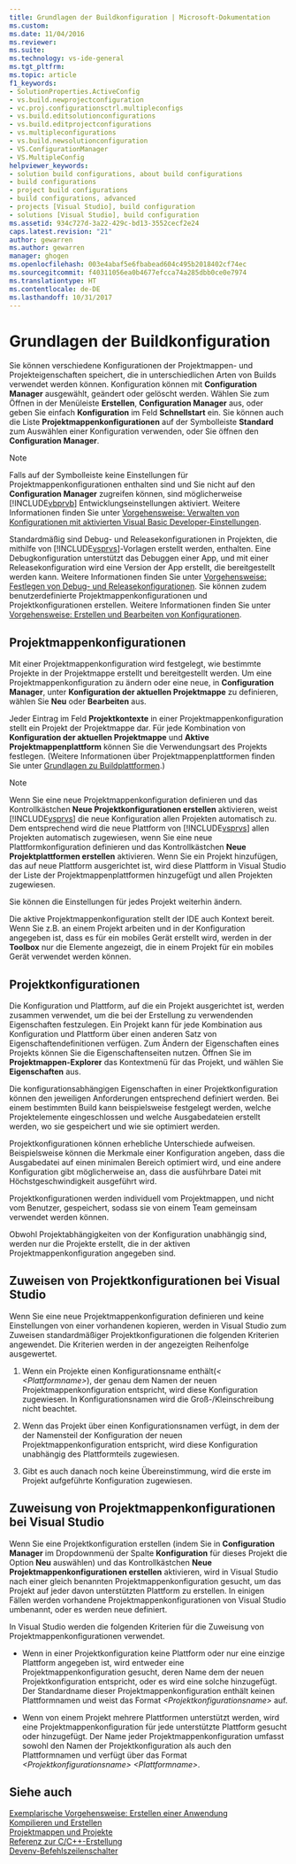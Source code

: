 ```yaml
---
title: Grundlagen der Buildkonfiguration | Microsoft-Dokumentation
ms.custom: 
ms.date: 11/04/2016
ms.reviewer: 
ms.suite: 
ms.technology: vs-ide-general
ms.tgt_pltfrm: 
ms.topic: article
f1_keywords:
- SolutionProperties.ActiveConfig
- vs.build.newprojectconfiguration
- vc.proj.configurationsctrl.multipleconfigs
- vs.build.editsolutionconfigurations
- vs.build.editprojectconfigurations
- vs.multipleconfigurations
- vs.build.newsolutionconfiguration
- VS.ConfigurationManager
- VS.MultipleConfig
helpviewer_keywords:
- solution build configurations, about build configurations
- build configurations
- project build configurations
- build configurations, advanced
- projects [Visual Studio], build configuration
- solutions [Visual Studio], build configuration
ms.assetid: 934c727d-3a22-429c-bd13-3552cecf2e24
caps.latest.revision: "21"
author: gewarren
ms.author: gewarren
manager: ghogen
ms.openlocfilehash: 003e4abaf5e6fbabead604c495b2018402cf74ec
ms.sourcegitcommit: f40311056ea0b4677efcca74a285dbb0ce0e7974
ms.translationtype: HT
ms.contentlocale: de-DE
ms.lasthandoff: 10/31/2017
---
```

# <a name="understanding-build-configurations"></a>Grundlagen der Buildkonfiguration
Sie können verschiedene Konfigurationen der Projektmappen- und Projekteigenschaften speichert, die in unterschiedlichen Arten von Builds verwendet werden können. Konfiguration können mit **Configuration Manager** ausgewählt, geändert oder gelöscht werden. Wählen Sie zum Öffnen in der Menüleiste **Erstellen**, **Configuration Manager** aus, oder geben Sie einfach **Konfiguration** im Feld **Schnellstart** ein. Sie können auch die Liste **Projektmappenkonfigurationen** auf der Symbolleiste **Standard** zum Auswählen einer Konfiguration verwenden, oder Sie öffnen den **Configuration Manager**.  
  
> [!NOTE]
>  Falls auf der Symbolleiste keine Einstellungen für Projektmappenkonfigurationen enthalten sind und Sie nicht auf den **Configuration Manager** zugreifen können, sind möglicherweise [!INCLUDE[vbprvb](../code-quality/includes/vbprvb_md.md)] Entwicklungseinstellungen aktiviert. Weitere Informationen finden Sie unter [Vorgehensweise: Verwalten von Konfigurationen mit aktivierten Visual Basic Developer-Einstellungen](../ide/how-to-manage-build-configurations-with-visual-basic-developer-settings-applied.md).  
  
 Standardmäßig sind Debug- und Releasekonfigurationen in Projekten, die mithilfe von [!INCLUDE[vsprvs](../code-quality/includes/vsprvs_md.md)]-Vorlagen erstellt werden, enthalten. Eine Debugkonfiguration unterstützt das Debuggen einer App, und mit einer Releasekonfiguration wird eine Version der App erstellt, die bereitgestellt werden kann. Weitere Informationen finden Sie unter [Vorgehensweise: Festlegen von Debug- und Releasekonfigurationen](../debugger/how-to-set-debug-and-release-configurations.md). Sie können zudem benutzerdefinierte Projektmappenkonfigurationen und Projektkonfigurationen erstellen. Weitere Informationen finden Sie unter [Vorgehensweise: Erstellen und Bearbeiten von Konfigurationen](../ide/how-to-create-and-edit-configurations.md).  
  
## <a name="solution-configurations"></a>Projektmappenkonfigurationen  
 Mit einer Projektmappenkonfiguration wird festgelegt, wie bestimmte Projekte in der Projektmappe erstellt und bereitgestellt werden. Um eine Projektmappenkonfiguration zu ändern oder eine neue, in **Configuration Manager**, unter **Konfiguration der aktuellen Projektmappe** zu definieren, wählen Sie **Neu** oder **Bearbeiten** aus.  
  
 Jeder Eintrag im Feld **Projektkontexte** in einer Projektmappenkonfiguration stellt ein Projekt der Projektmappe dar. Für jede Kombination von **Konfiguration der aktuellen Projektmappe** und **Aktive Projektmappenplattform** können Sie die Verwendungsart des Projekts festlegen. (Weitere Informationen über Projektmappenplattformen finden Sie unter [Grundlagen zu Buildplattformen](../ide/understanding-build-platforms.md).)  
  
> [!NOTE]
>  Wenn Sie eine neue Projektmappenkonfiguration definieren und das Kontrollkästchen **Neue Projektkonfigurationen erstellen** aktivieren, weist [!INCLUDE[vsprvs](../code-quality/includes/vsprvs_md.md)] die neue Konfiguration allen Projekten automatisch zu. Dem entsprechend wird die neue Plattform von [!INCLUDE[vsprvs](../code-quality/includes/vsprvs_md.md)] allen Projekten automatisch zugewiesen, wenn Sie eine neue Plattformkonfiguration definieren und das Kontrollkästchen **Neue Projektplattformen erstellen** aktivieren. Wenn Sie ein Projekt hinzufügen, das auf neue Plattform ausgerichtet ist, wird diese Plattform in Visual Studio der Liste der Projektmappenplattformen hinzugefügt und allen Projekten zugewiesen.  
>   
>  Sie können die Einstellungen für jedes Projekt weiterhin ändern.  
  
 Die aktive Projektmappenkonfiguration stellt der IDE auch Kontext bereit. Wenn Sie z.B. an einem Projekt arbeiten und in der Konfiguration angegeben ist, dass es für ein mobiles Gerät erstellt wird, werden in der **Toolbox** nur die Elemente angezeigt, die in einem Projekt für ein mobiles Gerät verwendet werden können.  
  
## <a name="project-configurations"></a>Projektkonfigurationen  
 Die Konfiguration und Plattform, auf die ein Projekt ausgerichtet ist, werden zusammen verwendet, um die bei der Erstellung zu verwendenden Eigenschaften festzulegen. Ein Projekt kann für jede Kombination aus Konfiguration und Plattform über einen anderen Satz von Eigenschaftendefinitionen verfügen. Zum Ändern der Eigenschaften eines Projekts können Sie die Eigenschaftenseiten nutzen. Öffnen Sie im **Projektmappen-Explorer** das Kontextmenü für das Projekt, und wählen Sie **Eigenschaften** aus.  
  
 Die konfigurationsabhängigen Eigenschaften in einer Projektkonfiguration können den jeweiligen Anforderungen entsprechend definiert werden. Bei einem bestimmten Build kann beispielsweise festgelegt werden, welche Projektelemente eingeschlossen und welche Ausgabedateien erstellt werden, wo sie gespeichert und wie sie optimiert werden.  
  
 Projektkonfigurationen können erhebliche Unterschiede aufweisen. Beispielsweise können die Merkmale einer Konfiguration angeben, dass die Ausgabedatei auf einen minimalen Bereich optimiert wird, und eine andere Konfiguration gibt möglicherweise an, dass die ausführbare Datei mit Höchstgeschwindigkeit ausgeführt wird.  
  
 Projektkonfigurationen werden individuell vom Projektmappen, und nicht vom Benutzer, gespeichert, sodass sie von einem Team gemeinsam verwendet werden können.  
  
 Obwohl Projektabhängigkeiten von der Konfiguration unabhängig sind, werden nur die Projekte erstellt, die in der aktiven Projektmappenkonfiguration angegeben sind.  
  
## <a name="how-visual-studio-assigns-project-configurations"></a>Zuweisen von Projektkonfigurationen bei Visual Studio  
 Wenn Sie eine neue Projektmappenkonfiguration definieren und keine Einstellungen von einer vorhandenen kopieren, werden in Visual Studio zum Zuweisen standardmäßiger Projektkonfigurationen die folgenden Kriterien angewendet. Die Kriterien werden in der angezeigten Reihenfolge ausgewertet.  
  
1.  Wenn ein Projekte einen Konfigurationsname enthält(*\<<Konfigurationsname> \<Plattformname>*), der genau dem Namen der neuen Projektmappenkonfiguration entspricht, wird diese Konfiguration zugewiesen. In Konfigurationsnamen wird die Groß-/Kleinschreibung nicht beachtet.  
  
2.  Wenn das Projekt über einen Konfigurationsnamen verfügt, in dem der der Namensteil der Konfiguration der neuen Projektmappenkonfiguration entspricht, wird diese Konfiguration unabhängig des Plattformteils zugewiesen.  
  
3.  Gibt es auch danach noch keine Übereinstimmung, wird die erste im Projekt aufgeführte Konfiguration zugewiesen.  
  
## <a name="how-visual-studio-assigns-solution-configurations"></a>Zuweisung von Projektmappenkonfigurationen bei Visual Studio  
 Wenn Sie eine Projektkonfiguration erstellen (indem Sie in **Configuration Manager** im Dropdownmenü der Spalte **Konfiguration** für dieses Projekt die Option **Neu** auswählen) und das Kontrollkästchen **Neue Projektmappenkonfigurationen erstellen** aktivieren, wird in Visual Studio nach einer gleich benannten Projektmappenkonfiguration gesucht, um das Projekt auf jeder davon unterstützten Plattform zu erstellen. In einigen Fällen werden vorhandene Projektmappenkonfigurationen von Visual Studio umbenannt, oder es werden neue definiert.  
  
 In Visual Studio werden die folgenden Kriterien für die Zuweisung von Projektmappenkonfigurationen verwendet.  
  
-   Wenn in einer Projektkonfiguration keine Plattform oder nur eine einzige Plattform angegeben ist, wird entweder eine Projektmappenkonfiguration gesucht, deren Name dem der neuen Projektkonfiguration entspricht, oder es wird eine solche hinzugefügt. Der Standardname dieser Projektmappenkonfiguration enthält keinen Plattformnamen und weist das Format *\<Projektkonfigurationsname>* auf.  
  
-   Wenn von einem Projekt mehrere Plattformen unterstützt werden, wird eine Projektmappenkonfiguration für jede unterstützte Plattform gesucht oder hinzugefügt. Der Name jeder Projektmappenkonfiguration umfasst sowohl den Namen der Projektkonfiguration als auch den Plattformnamen und verfügt über das Format *\<Projektkonfigurationsname> \<Plattformname>*.  
  
## <a name="see-also"></a>Siehe auch  
 [Exemplarische Vorgehensweise: Erstellen einer Anwendung](../ide/walkthrough-building-an-application.md)   
 [Kompilieren und Erstellen](../ide/compiling-and-building-in-visual-studio.md)   
 [Projektmappen und Projekte](../ide/solutions-and-projects-in-visual-studio.md)   
 [Referenz zur C/C++-Erstellung](/cpp/build/reference/c-cpp-building-reference)   
 [Devenv-Befehlszeilenschalter](../ide/reference/devenv-command-line-switches.md)